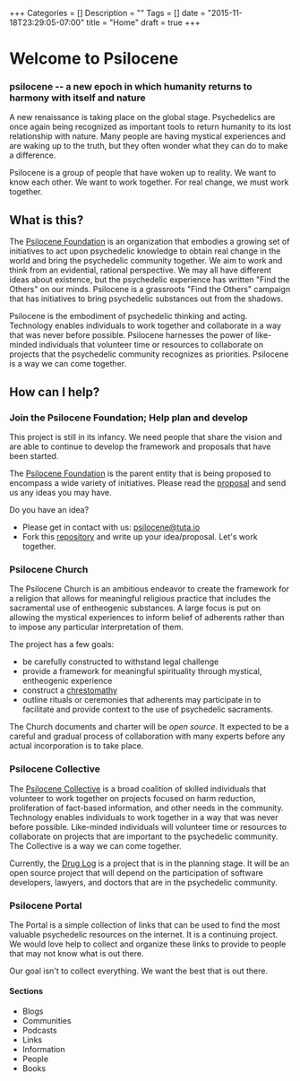 +++
Categories = []
Description = ""
Tags = []
date = "2015-11-18T23:29:05-07:00"
title = "Home"
draft = true
+++

# Welcome to Psilocene

### psilocene --  a new epoch in which humanity returns to harmony with itself and nature

A new renaissance is taking place on the global stage. Psychedelics are once again being recognized as important tools to return humanity to its lost relationship with nature. Many people are having mystical experiences and are waking up to the truth, but they often wonder what they can do to make a difference.

Psilocene is a group of people that have woken up to reality. We want to know each other. We want to work together. For real change, we must work together.


## What is this?

The [Psilocene Foundation](foundation) is an organization that embodies a growing set of initiatives to act upon psychedelic knowledge to obtain real change in the world and bring the psychedelic community together. We aim to work and think from an evidential, rational perspective. We may all have different ideas about existence, but the psychedelic experience has written "Find the Others" on our minds. Psilocene is a grassroots "Find the Others" campaign that has initiatives to bring psychedelic substances out from the shadows.

Psilocene is the embodiment of psychedelic thinking and acting. Technology enables individuals to work together and collaborate in a way that was never before possible. Psilocene harnesses the power of like-minded individuals that volunteer time or resources to collaborate on projects that the psychedelic community recognizes as priorities. Psilocene is a way we can come together.

## How can I help?

### Join the Psilocene Foundation; Help plan and develop
This project is still in its infancy. We need people that share the vision and are able to continue to develop the framework and proposals that have been started.

The [Psilocene Foundation](foundation) is the parent entity that is being proposed to encompass a wide variety of initiatives. Please read the [proposal](foundation) and send us any ideas you may have.

Do you have an idea?

* Please get in contact with us: [psilocene@tuta.io](mailto:staff@psilocene.org)
* Fork this [repository](http://github.com/psilocene/psilocene) and write up your idea/proposal. Let's work together.

### Psilocene Church

The Psilocene Church is an ambitious endeavor to create the framework for a religion that allows for meaningful religious practice that includes the sacramental use of entheogenic substances. A large focus is put on allowing the mystical experiences to inform belief of adherents rather than to impose any particular interpretation of them.

The project has a few goals:

* be carefully constructed to withstand legal challenge
* provide a framework for meaningful spirituality through mystical, entheogenic experience
* construct a [chrestomathy](http://www.csp.org/chrestomathy/a_preface.html#definition)
* outline rituals or ceremonies that adherents may participate in to facilitate and provide context to the use of psychedelic sacraments.

The Church documents and charter will be *open source*. It expected to be a careful and gradual process of collaboration with many experts before any actual incorporation is to take place.

### Psilocene Collective

The [Psilocene Collective](collective) is a broad coalition of skilled individuals that volunteer to work together on projects focused on harm reduction, proliferation of fact-based information, and other needs in the community. Technology enables individuals to work together in a way that was never before possible. Like-minded individuals will volunteer time or resources to collaborate on projects that are important to the psychedelic community. The Collective is a way we can come together.

Currently, the [Drug Log](collective/druglog) is a project that is in the planning stage. It will be an open source project that will depend on the participation of software developers, lawyers, and doctors that are in the psychedelic community.

### Psilocene Portal

The Portal is a simple collection of links that can be used to find the most valuable psychedelic resources on the internet. It is a continuing project.  We would love help to collect and organize these links to provide to people that may not know what is out there.

Our goal isn't to collect everything. We want the best that is out there.

#### Sections
* Blogs
* Communities
* Podcasts
* Links
* Information
* People
* Books
